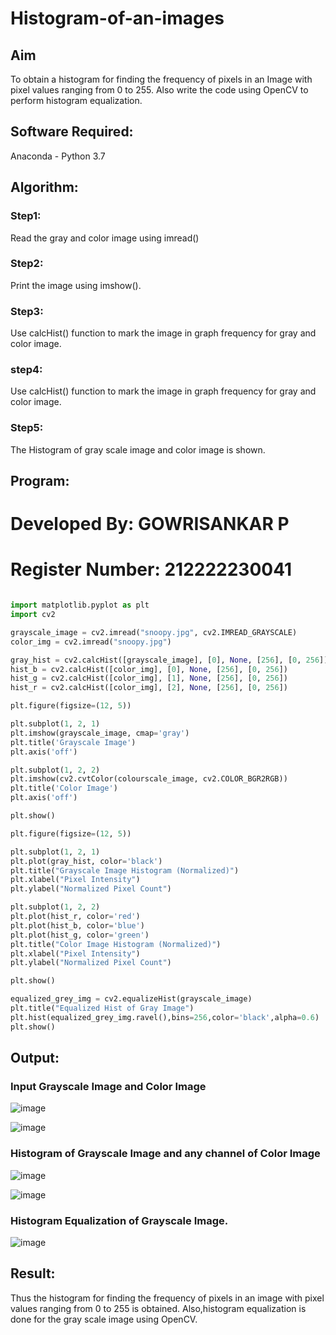 # Histogram-of-an-images
## Aim
To obtain a histogram for finding the frequency of pixels in an Image with pixel values ranging from 0 to 255. Also write the code using OpenCV to perform histogram equalization.

## Software Required:
Anaconda - Python 3.7

## Algorithm:
### Step1:
Read the gray and color image using imread()

### Step2:
Print the image using imshow().


### Step3:
Use calcHist() function to mark the image in graph frequency for gray and color image.

### step4:
Use calcHist() function to mark the image in graph frequency for gray and color image.

### Step5:
The Histogram of gray scale image and color image is shown.


## Program:
# Developed By: GOWRISANKAR P
# Register Number: 212222230041
```python

import matplotlib.pyplot as plt 
import cv2

grayscale_image = cv2.imread("snoopy.jpg", cv2.IMREAD_GRAYSCALE)
color_img = cv2.imread("snoopy.jpg")

gray_hist = cv2.calcHist([grayscale_image], [0], None, [256], [0, 256])
hist_b = cv2.calcHist([color_img], [0], None, [256], [0, 256])
hist_g = cv2.calcHist([color_img], [1], None, [256], [0, 256])
hist_r = cv2.calcHist([color_img], [2], None, [256], [0, 256])

plt.figure(figsize=(12, 5))

plt.subplot(1, 2, 1)
plt.imshow(grayscale_image, cmap='gray')
plt.title('Grayscale Image')
plt.axis('off')

plt.subplot(1, 2, 2)
plt.imshow(cv2.cvtColor(colourscale_image, cv2.COLOR_BGR2RGB))
plt.title('Color Image')
plt.axis('off')

plt.show()

plt.figure(figsize=(12, 5))

plt.subplot(1, 2, 1)
plt.plot(gray_hist, color='black')
plt.title("Grayscale Image Histogram (Normalized)")
plt.xlabel("Pixel Intensity")
plt.ylabel("Normalized Pixel Count")

plt.subplot(1, 2, 2)
plt.plot(hist_r, color='red')
plt.plot(hist_b, color='blue')
plt.plot(hist_g, color='green')
plt.title("Color Image Histogram (Normalized)")
plt.xlabel("Pixel Intensity")
plt.ylabel("Normalized Pixel Count")

plt.show()

equalized_grey_img = cv2.equalizeHist(grayscale_image)
plt.title("Equalized Hist of Gray Image")
plt.hist(equalized_grey_img.ravel(),bins=256,color='black',alpha=0.6)
plt.show()
```
## Output:
### Input Grayscale Image and Color Image

![image](https://github.com/user-attachments/assets/71560cc5-8ae1-4f99-844d-9cfd0546ef41)

![image](https://github.com/user-attachments/assets/1e67c2bd-97a8-4c26-a547-a74c304780c8)

### Histogram of Grayscale Image and any channel of Color Image

![image](https://github.com/user-attachments/assets/ff5babd3-0fba-4f3a-9bfb-76de126668f0)

![image](https://github.com/user-attachments/assets/a3c40c0b-ff9b-4254-810f-82b2acee016b)

### Histogram Equalization of Grayscale Image.

![image](https://github.com/user-attachments/assets/bc0cf354-b822-4bcb-b5d8-a4348b25d79b)

## Result: 
Thus the histogram for finding the frequency of pixels in an image with pixel values ranging from 0 to 255 is obtained. Also,histogram equalization is done for the gray scale image using OpenCV.
